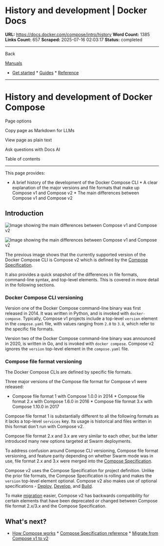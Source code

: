 # History and development | Docker Docs

**URL:** https://docs.docker.com/compose/intro/history
**Word Count:** 1385
**Links Count:** 657
**Scraped:** 2025-07-16 02:03:17
**Status:** completed

---

Back

[Manuals](https://docs.docker.com/manuals/)

  * [Get started](https://docs.docker.com/get-started/)   * [Guides](https://docs.docker.com/guides/)   * [Reference](https://docs.docker.com/reference/)

* * *

# History and development of Docker Compose

Page options

Copy page as Markdown for LLMs

View page as plain text

Ask questions with Docs AI

Table of contents

* * *

This page provides:

  * A brief history of the development of the Docker Compose CLI   * A clear explanation of the major versions and file formats that make up Compose v1 and Compose v2   * The main differences between Compose v1 and Compose v2

## Introduction

![Image showing the main differences between Compose v1 and Compose v2](https://docs.docker.com/compose/images/v1-versus-v2.png)

![Image showing the main differences between Compose v1 and Compose v2](https://docs.docker.com/compose/images/v1-versus-v2.png)

The previous image shows that the currently supported version of the Docker Compose CLI is Compose v2 which is defined by the [Compose Specification](https://docs.docker.com/reference/compose-file/).

It also provides a quick snapshot of the differences in file formats, command-line syntax, and top-level elements. This is covered in more detail in the following sections.

### Docker Compose CLI versioning

Version one of the Docker Compose command-line binary was first released in 2014. It was written in Python, and is invoked with `docker-compose`. Typically, Compose v1 projects include a top-level `version` element in the `compose.yaml` file, with values ranging from `2.0` to `3.8`, which refer to the specific file formats.

Version two of the Docker Compose command-line binary was announced in 2020, is written in Go, and is invoked with `docker compose`. Compose v2 ignores the `version` top-level element in the `compose.yaml` file.

### Compose file format versioning

The Docker Compose CLIs are defined by specific file formats.

Three major versions of the Compose file format for Compose v1 were released:

  * Compose file format 1 with Compose 1.0.0 in 2014   * Compose file format 2.x with Compose 1.6.0 in 2016   * Compose file format 3.x with Compose 1.10.0 in 2017

Compose file format 1 is substantially different to all the following formats as it lacks a top-level `services` key. Its usage is historical and files written in this format don't run with Compose v2.

Compose file format 2.x and 3.x are very similar to each other, but the latter introduced many new options targeted at Swarm deployments.

To address confusion around Compose CLI versioning, Compose file format versioning, and feature parity depending on whether Swarm mode was in use, file format 2.x and 3.x were merged into the [Compose Specification](https://docs.docker.com/reference/compose-file/).

Compose v2 uses the Compose Specification for project definition. Unlike the prior file formats, the Compose Specification is rolling and makes the `version` top-level element optional. Compose v2 also makes use of optional specifications - [Deploy](https://docs.docker.com/reference/compose-file/deploy/), [Develop](https://docs.docker.com/reference/compose-file/develop/), and [Build](https://docs.docker.com/reference/compose-file/build/).

To make [migration](https://docs.docker.com/compose/releases/migrate/) easier, Compose v2 has backwards compatibility for certain elements that have been deprecated or changed between Compose file format 2.x/3.x and the Compose Specification.

## What's next?

  * [How Compose works](https://docs.docker.com/compose/intro/compose-application-model/)   * [Compose Specification reference](https://docs.docker.com/reference/compose-file/)   * [Migrate from Compose v1 to v2](https://docs.docker.com/compose/releases/migrate/)